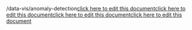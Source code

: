 /data-vis/anomaly-detection<a href="https://github.com/BotParty/homelab_status_page/blob/main/data-vis/anomaly-detection">click here to edit this document</a><a href="https://github.com/BotParty/homelab_status_page/blob/main/data-vis/anomaly-detection">click here to edit this document</a><a href="https://github.com/BotParty/homelab_status_page/blob/main/src//data-vis/anomaly-detection">click here to edit this document</a><a href="https://github.com/BotParty/homelab_status_page/blob/main/src//data-vis/anomaly-detection">click here to edit this document</a>